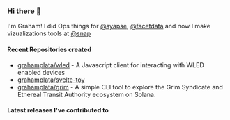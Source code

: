 ### Hi there 👋

I'm Graham! I did Ops things for [@syapse](https://github.com/syapse), [@facetdata](https://github.com/facetdata) and now I make vizualizations tools at [@snap](https://github.com/snapchat/)

#### Recent Repositories created
- [grahamplata/wled](https://github.com/grahamplata/wled) - A Javascript client for interacting with WLED enabled devices
- [grahamplata/svelte-toy](https://github.com/grahamplata/svelte-toy)
- [grahamplata/grim](https://github.com/grahamplata/grim) - A simple CLI tool to explore the Grim Syndicate and Ethereal Transit Authority ecosystem on Solana.

#### Latest releases I've contributed to


